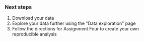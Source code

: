 ### Next steps

1. Download your data 
2. Explore your data further using the "Data exploration" page
3. Follow the directions for Assignment Four to create your own reproducible analysis 

<br>